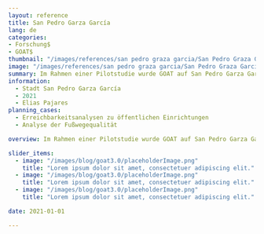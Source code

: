 ```yaml
---
layout: reference
title: San Pedro Garza García
lang: de
categories:
- Forschung$
- GOAT$
thumbnail: "/images/references/san pedro graza garcia/San Pedro Graza GarciaThumbnail.webp"
image: "/images/references/san pedro graza garcia/San Pedro Graza GarciaBanner.webp"
summary: Im Rahmen einer Pilotstudie wurde GOAT auf San Pedro Garza García in Mexiko übertragen und trug zum städtischen Fußverkehrs-Masterplan bei.
information:
  - Stadt San Pedro Garza García
  - 2021
  - Elias Pajares
planning_cases:
  - Erreichbarkeitsanalysen zu öffentlichen Einrichtungen
  - Analyse der Fußwegequalität

overview: Im Rahmen einer Pilotstudie wurde GOAT auf San Pedro Garza García in Mexiko übertragen. Hierbei wurden innovative Datenfusionsstrategien entwickelt, die einen Einsatz von GOAT selbst in Regionen mit geringer OSM-Datenverfügbarkeit ermöglichen. GOAT wurde u.a. für Erreichbarkeitsanalysen zu Kindergärten, Schulen und weiteren öffentlichen Einrichtungen eingesetzt und trug zum städtischen Fußverkehrs-Masterplan bei.

slider_items:
  - image: "/images/blog/goat3.0/placeholderImage.png"
    title: "Lorem ipsum dolor sit amet, consectetuer adipiscing elit."
  - image: "/images/blog/goat3.0/placeholderImage.png"
    title: "Lorem ipsum dolor sit amet, consectetuer adipiscing elit."
  - image: "/images/blog/goat3.0/placeholderImage.png"
    title: "Lorem ipsum dolor sit amet, consectetuer adipiscing elit."

date: 2021-01-01

---
```


